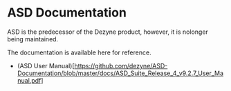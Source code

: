# ASD Documentation

ASD is the predecessor of the Dezyne product, however, it is nolonger being maintained.

The documentation is available here for reference.

- (ASD User Manual)[https://github.com/dezyne/ASD-Documentation/blob/master/docs/ASD_Suite_Release_4_v9.2.7_User_Manual.pdf]

